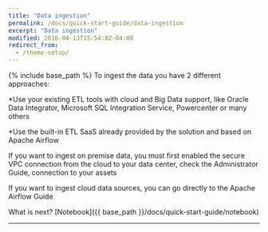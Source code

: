 ```yaml
---
title: "Data ingestion"
permalink: /docs/quick-start-guide/data-ingestion
excerpt: "Data ingestion"
modified: 2016-04-13T15:54:02-04:00
redirect_from:
  - /theme-setup/
---
```


{% include base_path %}
To ingest the data you have 2 different approaches:


*Use your existing ETL tools with cloud and Big Data support, like Oracle Data Integrator, Microsoft SQL Integration Service, Powercenter or many others

*Use the built-in ETL SaaS already provided by the solution and based on Apache Airflow
 

If you want to ingest on premise data, you must first enabled the secure VPC connection from the cloud to your data center, check the Administrator Guide, connection to your assets

 

If you want to ingest cloud data sources, you can go directly to the Apache Airflow Guide

 

What is next? [Notebook]({{ base_path }}/docs/quick-start-guide/notebook)

---

